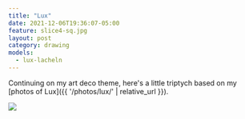 ```yaml
---
title: "Lux"
date: 2021-12-06T19:36:07-05:00
feature: slice4-sq.jpg
layout: post
category: drawing
models:
  - lux-lacheln
---
```


Continuing on my art deco theme, here's a little triptych based on my [photos of
Lux]({{ '/photos/lux/' | relative_url }}).

[![]({{site.static}}{{page.url}}/Lux-triptych-sm.jpg)]({{site.static}}{{page.url}}/Lux-triptych.jpg)